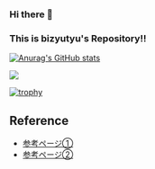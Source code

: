 ### Hi there 👋
### This is bizyutyu's Repository!!
[![Anurag's GitHub stats](https://github-readme-stats.vercel.app/api?username=bizyutyu)](https://github.com/anuraghazra/github-readme-stats)

![](http://github-profile-summary-cards.vercel.app/api/cards/repos-per-language?username=bizyutyu)

[![trophy](https://github-profile-trophy.vercel.app/?username=bizyutyu)](https://github.com/ryo-ma/github-profile-trophy&rank=-UNKNOWN)

## Reference
- [参考ページ①](https://github.com/ryo-ma/github-profile-trophy#filter-by-ranks)
- [参考ページ②](https://github.com/vn7n24fzkq/github-profile-summary-cards)


<!--
**bizyutyu/bizyutyu** is a ✨ _special_ ✨ repository because its `README.md` (this file) appears on your GitHub profile.

Here are some ideas to get you started:

- 🔭 I’m currently working on ...
- 🌱 I’m currently learning ...
- 👯 I’m looking to collaborate on ...
- 🤔 I’m looking for help with ...
- 💬 Ask me about ...
- 📫 How to reach me: ...
- 😄 Pronouns: ...
- ⚡ Fun fact: ...
-->

